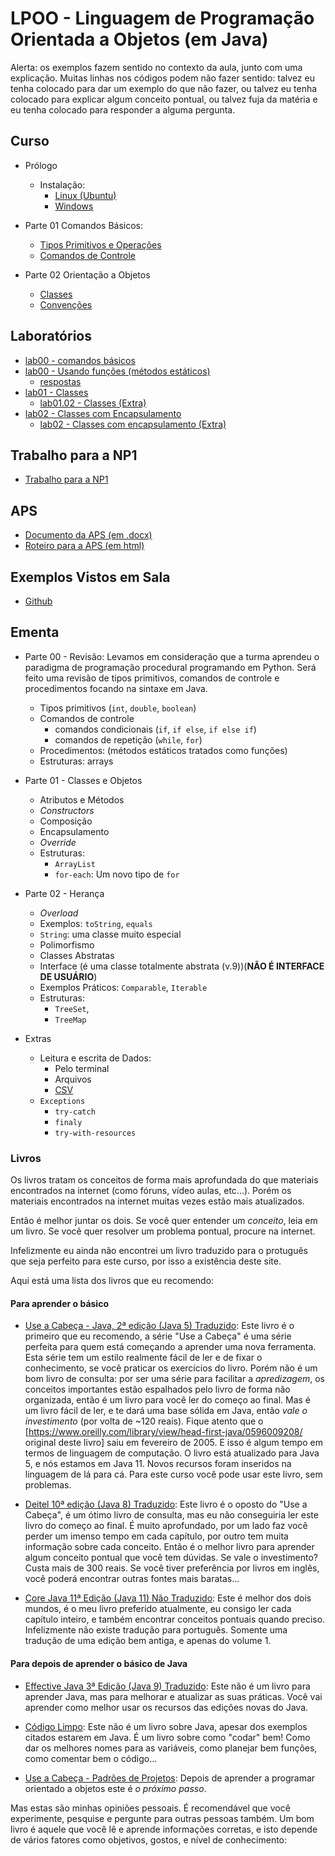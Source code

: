 # LPOO - Linguagem de Programação Orientada a Objetos (em Java)



Alerta: os exemplos fazem sentido no contexto da aula, junto com uma explicação.
Muitas linhas nos códigos podem não fazer sentido:
talvez eu tenha colocado para dar um exemplo do que não fazer,
ou talvez eu tenha colocado para explicar algum conceito pontual,
ou talvez fuja da matéria e eu tenha colocado para responder a alguma pergunta.

## Curso

* Prólogo
    * Instalação:
        * [Linux (Ubuntu)](lpoo_files/curso/00-install/linux/00-tuto_instal_linux_ubuntu.html)
        * [Windows](lpoo_files/curso/00-install/windows/00-tuto_instal_windows.html)

* Parte 01 Comandos Básicos:
    * [Tipos Primitivos e Operações](lpoo_files/curso/01/tipos_primitivos.html)
    * [Comandos de Controle](lpoo_files/curso/01/comandos_de_controle.html)

* Parte 02 Orientação a Objetos
    * [Classes](lpoo_files/curso/02/01-classes.html)
    * [Convenções](lpoo_files/curso/02/02-convencoes.html)

## Laboratórios

* [lab00 - comandos básicos](lpoo_files/laboratorio/00-basico/lista_comandos_basicos.pdf)
* [lab00 - Usando funções (métodos estáticos)](lpoo_files/laboratorio/00-basico/comandos-basicos.html)
  * [respostas](https://github.com/viniciusdenovaes/Unip211LPOO/tree/main/Lab00/src/lab00)
* [lab01 - Classes](lpoo_files/laboratorio/01-classes/01-classes.html)
  * [lab01.02 - Classes (Extra)](lpoo_files/laboratorio/01-classes/01.02-classes_extra.html)
* [lab02 - Classes com Encapsulamento](lpoo_files/laboratorio/02-classes_encapsulamento/02-classes_encapsulamento.html)
  * [lab02 - Classes com encapsulamento (Extra)](lpoo_files/laboratorio/02-classes_encapsulamento/02-classes_encapsulamento02.pdf)

## Trabalho para a NP1

* [Trabalho para a NP1](lpoo_files/trabalhos/01/trabalho01.html)

## APS

* [Documento da APS (em .docx)](lpoo_files/aps/APS_LPOO_2021.docx)
* [Roteiro para a APS (em html)](lpoo_files/aps/roteiro.html)

## Exemplos Vistos em Sala

* [Github](https://github.com/viniciusdenovaes/Unip211LPOO)

## Ementa

* Parte 00 - Revisão: Levamos em consideração que a turma aprendeu o paradigma de programação procedural programando em Python. Será feito uma revisão de tipos primitivos, comandos de controle e procedimentos focando na sintaxe em Java.
    * Tipos primitivos (`int`, `double`, `boolean`)
    * Comandos de controle
        * comandos condicionais (`if`, `if else`, `if else if`)
        * comandos de repetição (`while`, `for`)
    * Procedimentos: (métodos estáticos tratados como funções)
    * Estruturas: arrays

* Parte 01 - Classes e Objetos
  * Atributos e Métodos
  * _Constructors_
  * Composição
  * Encapsulamento
  * _Override_
  * Estruturas:
    * `ArrayList`
    * `for-each`: Um novo tipo de `for`
* Parte 02 - Herança
  * _Overload_
  * Exemplos: `toString`, `equals`
  * `String`: uma classe muito especial
  * Polimorfismo
  * Classes Abstratas
  * Interface (é uma classe totalmente abstrata (v.9))(**NÃO É INTERFACE DE USUÁRIO**)
  * Exemplos Práticos: `Comparable`, `Iterable`
  * Estruturas:
    * `TreeSet`,
    * `TreeMap`
* Extras
    * Leitura e escrita de Dados:
        * Pelo terminal
        * Arquivos
        * [CSV](https://pt.wikipedia.org/wiki/Comma-separated_values)
    * `Exceptions`
         * `try-catch`
         * `finaly`
         * `try-with-resources`


### Livros

Os livros tratam os conceitos de forma mais aprofundada do que materiais encontrados na internet (como fóruns, vídeo aulas, etc...).
Porém os materiais encontrados na internet muitas vezes estão mais atualizados.

Então é melhor juntar os dois.
Se você quer entender um *conceito*, leia em um livro.
Se você quer resolver um problema pontual, procure na internet.

Infelizmente eu ainda não encontrei um livro traduzido para o protuguês que seja perfeito para este curso, por isso a existência deste site.

Aqui está uma lista dos livros que eu recomendo:

#### Para aprender o básico

* [Use a Cabeça - Java, 2ª edição (Java 5) Traduzido](http://www.altabooks.com.br/use-a-cabeca-java-2-ed..html):
Este livro é o primeiro que eu recomendo, a série "Use a Cabeça" é uma série perfeita para quem está começando a aprender uma nova ferramenta.
Esta série tem um estilo realmente fácil de ler e de fixar o conhecimento, se você praticar os exercícios do livro.
Porém não é um bom livro de consulta: por ser uma série para facilitar a *apredizagem*,
os conceitos importantes estão espalhados pelo livro de forma não organizada, então é um livro para você ler do começo ao final.
Mas é um livro fácil de ler, e te dará uma base sólida em Java, então *vale o investimento* (por volta de \~120 reais).
Fique atento que o [https://www.oreilly.com/library/view/head-first-java/0596009208/ original deste livro] saiu em fevereiro de 2005.
E isso é algum tempo em termos de linguagem de computação.
O livro está atualizado para Java 5, e nós estamos em Java 11.
Novos recursos foram inseridos na linguagem de lá para cá.
Para este curso você pode usar este livro, sem problemas.


* [Deitel 10ª edição (Java 8) Traduzido](https://www.amazon.com.br/Java®-como-programar-Paul-Deitel/dp/8543004799):
Este livro é o oposto do "Use a Cabeça", é um ótimo livro de consulta, mas eu não conseguiria ler este livro do começo ao final.
É muito aprofundado, por um lado faz você perder um imenso tempo em cada capítulo, por outro tem muita informação sobre cada conceito.
Então é o melhor livro para aprender algum conceito pontual que você tem dúvidas.
Se vale o investimento? Custa mais de 300 reais.
Se você tiver preferência por livros em inglês, você poderá encontrar outras fontes mais baratas...

* [Core Java 11ª Edição (Java 11) Não Traduzido](http://horstmann.com/corejava/):
Este é melhor dos dois mundos, é o meu livro preferido atualmente, eu consigo ler cada capítulo inteiro, e também encontrar conceitos pontuais quando preciso.
Infelizmente não existe tradução para português.
Somente uma tradução de uma edição bem antiga, e apenas do volume 1.

#### Para depois de aprender o básico de Java

* [Effective Java 3ª Edição (Java 9) Traduzido](https://www.amazon.com.br/Java-Efetivo-Melhores-Práticas-Plataforma/dp/8550804622):
Este não é um livro para aprender Java, mas para melhorar e atualizar as suas práticas.
Você vai aprender como melhor usar os recursos das edições novas do Java.

* [Código Limpo](https://www.amazon.com.br/C%C3%B3digo-limpo-Robert-C-Martin/dp/8576082675):
Este não é um livro sobre Java, apesar dos exemplos citados estarem em Java.
É um livro sobre como "codar" bem!
Como dar os melhores nomes para as variáveis, como planejar bem funções, como comentar bem o código...

* [Use a Cabeça - Padrões de Projetos](https://www.amazon.com.br/Cabeça-Padrões-Projetos-Eric-Freeman/dp/8576081741):
Depois de aprender a programar orientado a objetos este é *o próximo passo*.




Mas estas são minhas opiniões pessoais.
É recomendável que você experimente, pesquise e pergunte para outras pessoas também.
Um bom livro é aquele que você lê e aprende informações corretas, e isto depende de vários fatores como objetivos, gostos, e nível de conhecimento:
